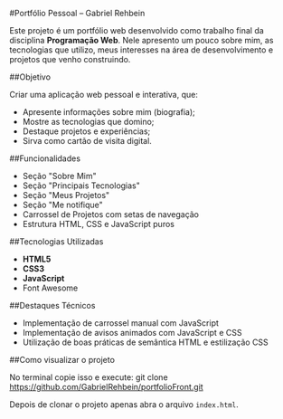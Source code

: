 #Portfólio Pessoal – Gabriel Rehbein

Este projeto é um portfólio web desenvolvido como trabalho final da disciplina **Programação Web**. Nele apresento um pouco sobre mim, as tecnologias que utilizo, meus interesses na área de desenvolvimento e projetos que venho construindo.

##Objetivo

Criar uma aplicação web pessoal e interativa, que:

- Apresente informações sobre mim (biografia);
- Mostre as tecnologias que domino;
- Destaque projetos e experiências;
- Sirva como cartão de visita digital.

##Funcionalidades

- Seção "Sobre Mim"
- Seção "Principais Tecnologias"
- Seção "Meus Projetos"
- Seção "Me notifique"
- Carrossel de Projetos com setas de navegação
- Estrutura HTML, CSS e JavaScript puros

##Tecnologias Utilizadas

- **HTML5**
- **CSS3**
- **JavaScript**
- Font Awesome

##Destaques Técnicos

- Implementação de carrossel manual com JavaScript
- Implementação de avisos animados com JavaScript e CSS
- Utilização de boas práticas de semântica HTML e estilização CSS

##Como visualizar o projeto

No terminal copie isso e execute:
git clone https://github.com/GabrielRehbein/portfolioFront.git

Depois de clonar o projeto apenas abra o arquivo `index.html`.

